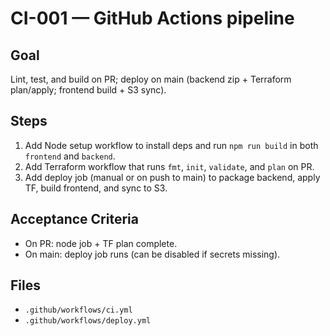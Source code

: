 # CI-001 — GitHub Actions pipeline

## Goal
Lint, test, and build on PR; deploy on main (backend zip + Terraform plan/apply; frontend build + S3 sync).

## Steps
1) Add Node setup workflow to install deps and run `npm run build` in both `frontend` and `backend`.
2) Add Terraform workflow that runs `fmt`, `init`, `validate`, and `plan` on PR.
3) Add deploy job (manual or on push to main) to package backend, apply TF, build frontend, and sync to S3.

## Acceptance Criteria
- On PR: node job + TF plan complete.
- On main: deploy job runs (can be disabled if secrets missing).

## Files
- `.github/workflows/ci.yml`
- `.github/workflows/deploy.yml`
